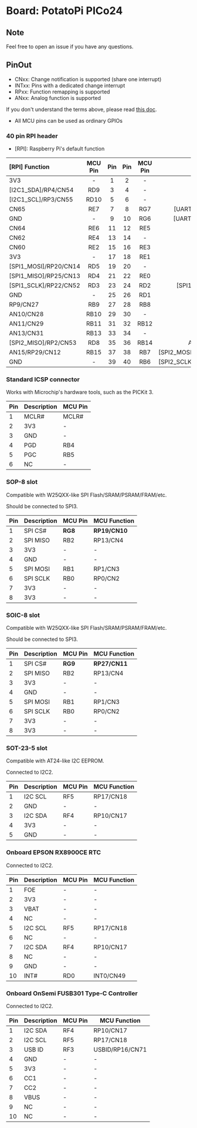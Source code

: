 # Board: PotatoPi PICo24

## Note
Feel free to open an issue if you have any questions.

## PinOut

- CNxx: Change notification is supported (share one interrupt)
- INTxx: Pins with a dedicated change interrupt
- RPxx: Function remapping is supported
- ANxx: Analog function is supported
  
If you don't understand the terms above, please read [this doc](https://ww1.microchip.com/downloads/en/DeviceDoc/39711b.pdf).

- All MCU pins can be used as ordinary GPIOs

### 40 pin RPI header

- [RPI]: Raspberry Pi's default function

| [RPI] Function | MCU Pin | Pin | Pin |MCU Pin | [RPI] Function |
| :-------- | :--------: | :--------: | :--------: | :--------: | --------: |
| 3V3 | - | 1 | 2 | - | 5V |
| [I2C1_SDA]/RP4/CN54 | RD9 | 3 | 4 | - | 5V |
| [I2C1_SCL]/RP3/CN55 | RD10 | 5 | 6 | - | GND |
| CN65 | RE7 | 7 | 8 | RG7 | [UART1_TX]/RP26/CN9 |
| GND | - | 9 | 10 | RG6 | [UART1_RX]/RP21/CN8 |
| CN64 | RE6 | 11 | 12 | RE5 | CN63 |
| CN62 | RE4 | 13 | 14 | - | GND |
| CN60 | RE2 | 15 | 16 | RE3 | CN61 |
| 3V3 | - | 17 | 18 | RE1 | CN59 |
| [SPI1_MOSI]/RP20/CN14 | RD5 | 19 | 20 | - | GND |
| [SPI1_MISO]/RP25/CN13 | RD4 | 21 | 22 | RE0 | CN58 |
| [SPI1_SCLK]/RP22/CN52 | RD3 | 23 | 24 | RD2 | [SPI1_CS]/RP23/CN51 |
| GND | - | 25 | 26 | RD1 | RP24/CN50 |
| RP9/CN27 | RB9 | 27 | 28 | RB8 | RP8/CN26 |
| AN10/CN28 | RB10 | 29 | 30 | - | GND |
| AN11/CN29 | RB11 | 31 | 32 | RB12 | AN12/CN30 |
| AN13/CN31 | RB13 | 33 | 34 | - | GND |
| [SPI2_MISO]/RP2/CN53 | RD8 | 35 | 36 | RB14 | AN14/RP14/CN32 |
| AN15/RP29/CN12 | RB15 | 37 | 38 | RB7 | [SPI2_MOSI]/AN7/RP7/CN25 |
| GND | - | 39 | 40 | RB6 | [SPI2_SCLK]/AN6/RP6/CN24 |

### Standard ICSP connector
Works with Microchip's hardware tools, such as the PICKit 3.

| Pin | Description | MCU Pin |
| -------- | -------- | -------- |
| 1 | MCLR# | MCLR# |
| 2 | 3V3 | - |
| 3 | GND | - |
| 4 | PGD | RB4 |
| 5 | PGC | RB5 |
| 6 | NC | - |

### SOP-8 slot
Compatible with W25QXX-like SPI Flash/SRAM/PSRAM/FRAM/etc.

Should be connected to SPI3.

| Pin | Description | MCU Pin | MCU Function |
| -------- | -------- | -------- | -------- |
| 1 | SPI CS# | **RG8** | **RP19/CN10** |
| 2 | SPI MISO | RB2 | RP13/CN4 |
| 3 | 3V3 | - | - |
| 4 | GND | - | - |
| 5 | SPI MOSI | RB1 | RP1/CN3 |
| 6 | SPI SCLK | RB0 | RP0/CN2 |
| 7 | 3V3 | - | - |
| 8 | 3V3 | - | - |

### SOIC-8 slot
Compatible with W25QXX-like SPI Flash/SRAM/PSRAM/FRAM/etc.

Should be connected to SPI3.

| Pin | Description | MCU Pin | MCU Function |
| -------- | -------- | -------- | -------- |
| 1 | SPI CS# | **RG9** | **RP27/CN11** |
| 2 | SPI MISO | RB2 | RP13/CN4 |
| 3 | 3V3 | - | - |
| 4 | GND | - | - |
| 5 | SPI MOSI | RB1 | RP1/CN3 |
| 6 | SPI SCLK | RB0 | RP0/CN2 |
| 7 | 3V3 | - | - |
| 8 | 3V3 | - | - |

### SOT-23-5 slot
Compatible with AT24-like I2C EEPROM. 

Connected to I2C2.

| Pin | Description | MCU Pin | MCU Function |
| -------- | -------- | -------- | -------- |
| 1 | I2C SCL | RF5 | RP17/CN18 |
| 2 | GND | - | - |
| 3 | I2C SDA | RF4 | RP10/CN17 |
| 4 | 3V3 | - | - |
| 5 | GND | - | - |

### Onboard EPSON RX8900CE RTC

Connected to I2C2.

| Pin | Description | MCU Pin | MCU Function |
| -------- | -------- | -------- | -------- |
| 1 | FOE | - | - |
| 2 | 3V3 | - | - |
| 3 | VBAT | - | - |
| 4 | NC | - | - |
| 5 | I2C SCL | RF5 | RP17/CN18 |
| 6 | NC | - | - |
| 7 | I2C SDA | RF4 | RP10/CN17 |
| 8 | NC | - | - |
| 9 | GND | - | - |
| 10 | INT# | RD0 | INT0/CN49 |

### Onboard OnSemi FUSB301 Type-C Controller

Connected to I2C2.

| Pin | Description | MCU Pin | MCU Function |
| -------- | -------- | -------- | -------- |
| 1 | I2C SDA | RF4 | RP10/CN17 |
| 2 | I2C SCL | RF5 | RP17/CN18 |
| 3 | USB ID | RF3 | USBID/RP16/CN71 |
| 4 | GND | - | - |
| 5 | 3V3 | - | - |
| 6 | CC1 | - | - |
| 7 | CC2 | - | - |
| 8 | VBUS | - | - |
| 9 | NC | - | - |
| 10 | NC | - | - |
